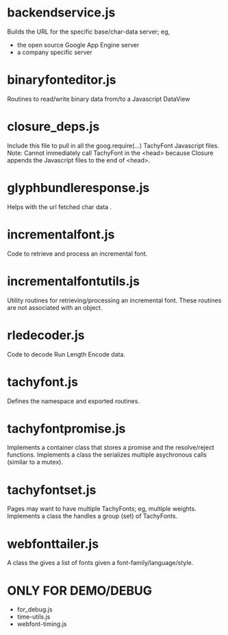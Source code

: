 backendservice.js
=================
Builds the URL for the specific base/char-data server; eg,

   * the open source Google App Engine server
   * a company specific server

binaryfonteditor.js
===================
Routines to read/write binary data from/to a Javascript DataView

closure_deps.js
===============
Include this file to pull in all the goog.require(...) TachyFont Javascript 
files. Note: Cannot immediately call TachyFont in the &lt;head\> because 
Closure appends the Javascript files to the end of &lt;head>.

glyphbundleresponse.js
======================
Helps with the url fetched char data .

incrementalfont.js
==================
Code to retrieve and process an incremental font.

incrementalfontutils.js
=======================
Utility routines for retrieving/processing an incremental font. 
These routines are not associated with an object.

rledecoder.js
=============
Code to decode Run Length Encode data.

tachyfont.js
============
Defines the namespace and exported routines.

tachyfontpromise.js
===================
Implements a container class that stores a promise and the resolve/reject 
functions. Implements a class the serializes multiple asychronous calls 
(similar to a mutex).

tachyfontset.js
===============
Pages may want to have multiple TachyFonts; eg, multiple weights.
Implements a class the handles a group (set) of TachyFonts.

webfonttailer.js
================
A class the gives a list of fonts given a font-family/language/style.



ONLY FOR DEMO/DEBUG
===================
* for_debug.js
* time-utils.js
* webfont-timing.js

